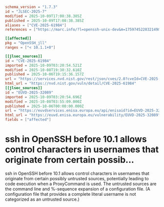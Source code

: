 ```toml
schema_version = "1.7.3"
id = "JLSEC-2025-7"
modified = 2025-10-09T17:08:38.385Z
published = 2025-10-09T17:08:38.385Z
aliases = ["CVE-2025-61984"]
references = ["https://marc.info/?l=openssh-unix-dev&m=175974522032149&w=2", "https://www.openssh.com/releasenotes.html#10.1p1", "https://www.openwall.com/lists/oss-security/2025/10/06/1", "https://dgl.cx/2025/10/bash-a-newline-ssh-proxycommand-cve-2025-61984"]

[[affected]]
pkg = "OpenSSH_jll"
ranges = ["< 10.1.1+0"]

[[jlsec_sources]]
id = "CVE-2025-61984"
imported = 2025-10-09T03:20:54.521Z
modified = 2025-10-08T19:38:32.610Z
published = 2025-10-06T19:15:36.157Z
url = "https://services.nvd.nist.gov/rest/json/cves/2.0?cveId=CVE-2025-61984"
html_url = "https://nvd.nist.gov/vuln/detail/CVE-2025-61984"
[[jlsec_sources]]
id = "EUVD-2025-32089"
imported = 2025-10-09T03:20:54.696Z
modified = 2025-10-08T03:55:09.000Z
published = 2025-10-06T00:00:00.000Z
url = "https://euvdservices.enisa.europa.eu/api/enisaid?id=EUVD-2025-32089"
html_url = "https://euvd.enisa.europa.eu/vulnerability/EUVD-2025-32089"
fields = ["affected"]
```

# ssh in OpenSSH before 10.1 allows control characters in usernames that originate from certain possib...

ssh in OpenSSH before 10.1 allows control characters in usernames that originate from certain possibly untrusted sources, potentially leading to code execution when a ProxyCommand is used. The untrusted sources are the command line and %-sequence expansion of a configuration file. (A configuration file that provides a complete literal username is not categorized as an untrusted source.)

